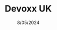 ---
date: 8/05/2024
city: London
country: UK
title: Devoxx UK
layout: event_detail
url: https://www.devoxx.co.uk/
---